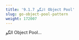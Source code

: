 ```yaml
---
title: '9.1.7 الگو Object Pool'
slug: go-object-pool-pattern
weight: 172007
---
```


الگو Object Pool...